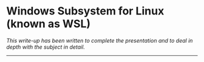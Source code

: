 # Windows Subsystem for Linux (known as WSL)

*This write-up has been written to complete the presentation and to deal in depth with the subject in detail.*
__________
